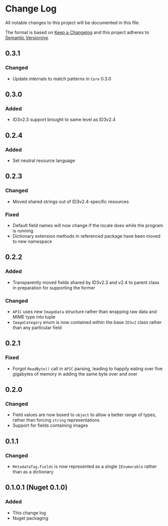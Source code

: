 ﻿# Change Log
All notable changes to this project will be documented in this file.

The format is based on [Keep a Changelog](http://keepachangelog.com/)
and this project adheres to [Semantic Versioning](http://semver.org/).

## 0.3.1
### Changed
- Update internals to match patterns in `Core` 0.3.0

## 0.3.0
### Added
- ID3v2.3 support brought to same level as ID3v2.4

## 0.2.4
### Added
- Set neutral resource language

## 0.2.3
### Changed
- Moved shared strings out of ID3v2.4-specific resources
### Fixed
- Default field names will now change if the locale does while the
  program is running
- Dictionary extension methods in referenced package have been moved to
  new namespace

## 0.2.2
### Added
- Transparently moved fields shared by ID3v2.3 and v2.4 to parent class
  in preparation for supporting the former
### Changed
- `APIC` uses new `ImageData` structure rather than wrapping raw data
  and MIME type into tuple
- `ImageCategory` enum is now contained within the base `ID3v2` class
  rather than any particular field

## 0.2.1
### Fixed
- Forgot `ReadByte()` call in `APIC` parsing, leading to happily eating
  over five gigabytes of memory in adding the same byte over and over

## 0.2.0
### Changed
- Field values are now boxed to `object` to allow a better range of
  types, rather than forcing `string` representations
- Support for fields containing images

## 0.1.1
### Changed
- `MetadataTag.Fields` is now represented as a single `IEnumerable`
  rather than as a dictionary

## 0.1.0.1 (Nuget 0.1.0)
### Added
- This change log
- Nuget packaging